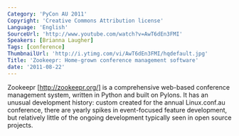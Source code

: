 ```yaml
---
Category: 'PyCon AU 2011'
Copyright: 'Creative Commons Attribution license'
Language: 'English'
SourceUrl: 'http://www.youtube.com/watch?v=AwT6dEn3FMI'
Speakers: [Brianna Laugher]
Tags: [conference]
ThumbnailUrl: 'http://i.ytimg.com/vi/AwT6dEn3FMI/hqdefault.jpg'
Title: 'Zookeepr: Home-grown conference management software'
date: '2011-08-22'
---
```

Zookeepr [http://zookeepr.org/] is a comprehensive web-based conference
management system, written in Python and built on Pylons. It has an unusual
development history: custom created for the annual Linux.conf.au conference,
there are yearly spikes in event-focused feature development, but relatively
little of the ongoing development typically seen in open source projects.
